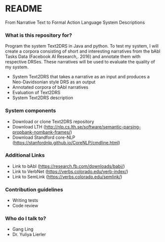 # README #

From Narrative Text to Formal Action Language System Descriptions

### What is this repository for? ###

Program the system Text2DRS in Java and python.
To test my system, I will create a corpora consisting of short and interesting narratives from the bAbl Tasks Data (Facebook AI Research,. 2016) and annotate them with respective DRSes.
These narratives will be used to evaluate the quality of my system.

* System Text2DRS that takes a narrative as an input and produces a Neo-Davidsonian style DRS as an output
* Annotated corpora of bAbl narratives
* Evaluation of Text2DRS
* System Text2DRS description

### System components ###

* Download or clone Text2DRS repository
* Download LTH (http://nlp.cs.lth.se/software/semantic-parsing-propbank-nombank-frames/)
* Download Standford core-NLP (https://stanfordnlp.github.io/CoreNLP/cmdline.html)

### Additional Links ###

* Link to bAbl (https://research.fb.com/downloads/babi/)
* Link to VerbNet (https://verbs.colorado.edu/verb-index/)
* Link to SemLink (https://verbs.colorado.edu/semlink/)

### Contribution guidelines ###

* Writing tests
* Code review

### Who do I talk to? ###

* Gang Ling
* Dr. Yuliya Lierler